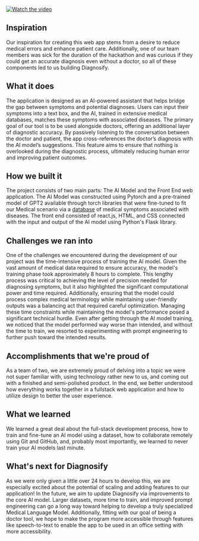 [![Watch the video](https://img.youtube.com/vi/_JDVWUwOABvs/0.jpg)](https://www.youtube.com/watch?v=_JDVWUwOABvs)

## Inspiration
Our inspiration for creating this web app stems from a desire to reduce medical errors and enhance patient care.  Additionally, one of our team members was sick for the duration of the hackathon and was curious if they could get an accurate diagnosis even without a doctor, so all of these components led to us building Diagnosify.

## What it does
The application is designed as an AI-powered assistant that helps bridge the gap between symptoms and potential diagnoses. Users can input their symptoms into a text box, and the AI, trained in extensive medical databases, matches these symptoms with associated diseases. The primary goal of our tool is to be used alongside doctors, offering an additional layer of diagnostic accuracy. By passively listening to the conversation between the doctor and patient, the app cross-references the doctor’s diagnosis with the AI model’s suggestions. This feature aims to ensure that nothing is overlooked during the diagnostic process, ultimately reducing human error and improving patient outcomes.

## How we built it
The project consists of two main parts: The AI Model and the Front End web application. The AI Model was constructed using Pytorch and a pre-trained model of GPT2 available through torch libraries that were fine-tuned to fit our Medical scenario via a [database](https://www.kaggle.com/code/abdullahshafiq12/disease-symptoms-prediction/input?select=dataset.csv) of medical symptoms associated with diseases. The front end consisted of react.js, HTML, and CSS connected with the input and output of the AI model using Python's Flask library. 

## Challenges we ran into
One of the challenges we encountered during the development of our project was the time-intensive process of training the AI model. Given the vast amount of medical data required to ensure accuracy, the model's training phase took approximately 8 hours to complete. This lengthy process was critical to achieving the level of precision needed for diagnosing symptoms, but it also highlighted the significant computational power and time required. Additionally, ensuring that the model could process complex medical terminology while maintaining user-friendly outputs was a balancing act that required careful optimization. Managing these time constraints while maintaining the model's performance posed a significant technical hurdle. Even after getting through the AI model training, we noticed that the model performed way worse than intended, and without the time to train, we resorted to experimenting with prompt engineering to further push toward the intended results.

## Accomplishments that we're proud of
As a team of two, we are extremely proud of delving into a topic we were not super familiar with, using technology rather new to us, and coming out with a finished and semi-polished product. In the end, we better understood how everything works together in a fullstack web application and how to utilize design to better the user experience.

## What we learned
We learned a great deal about the full-stack development process, how to train and fine-tune an AI model using a dataset, how to collaborate remotely using Git and GitHub, and, probably most importantly, we learned to never train your AI models last minute.

## What's next for Diagnosify
As we were only given a little over 24 hours to develop this, we are especially excited about the potential of scaling and adding features to our application!
In the future, we aim to update Diagnosify via improvements to the core AI model. Larger datasets, more time to train, and improved prompt engineering can go a long way toward helping to develop a truly specialized Medical Language Model. Additionally, fitting with our goal of being a doctor tool, we hope to make the program more accessible through features like speech-to-text to enable the app to be used in an office setting with more accessibility.
